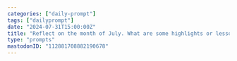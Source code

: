 ```yaml
---
categories: ["daily-prompt"]
tags: ["dailyprompt"]
date: "2024-07-31T15:00:00Z"
title: "Reflect on the month of July. What are some highlights or lessons learned?"
type: "prompts"
mastodonID: "112881708882190678"
---
```

